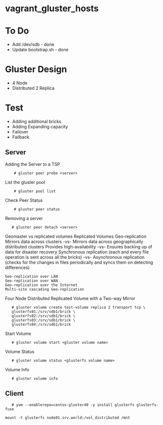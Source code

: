 # vagrant_gluster_hosts

# To Do
* Add /dev/sdb - done
* Update bootstrap.sh - done

# Gluster Design 
* 4 Node
* Distributed 2 Replica 

# Test
* Adding additional bricks
* Adding Expanding capacity
* Failover
* Failback

## Server
Adding the Server to a TSP
```console
    # gluster peer probe <server>
```

List the gluster pool
```console
    # gluster pool list
```

Check Peer Status
```console
    # gluster peer status
```

Removing a server
```console
   # gluster peer detach <server>
```

Geomaster vs replicated volumes
Replicated Volumes 	Geo-replication
Mirrors data across clusters -vs-	Mirrors data across geographically distributed clusters
Provides high-availability -vs-	Ensures backing up of data for disaster recovery
Synchronous replication (each and every file operation is sent across all the bricks) -vs-	Asynchronous replication (checks for the changes in files periodically and syncs them on detecting differences)


    Geo-replication over LAN
    Geo-replication over WAN
    Geo-replication over the Internet
    Multi-site cascading Geo-replication
   
Four Node Distributed Replicated Volume with a Two-way Mirror
```console
   # gluster volume create test-volume replica 2 transport tcp \
   glusterfs01:/srv/sdb1/brick \
   glusterfs02:/srv/sdb1/brick \
   glusterfs03:/srv/sdb1/brick \
   glusterfs04:/srv/sdb1/brick 
```
Start Volume
```console
   # gluster volume start <gluster volume name>
```

Volume Status
```console
   # gluster volume status <glusterfs volume name>
```

Volume Info
```console
   # gluster volume info
```

## Client
```console
   # yum --enablerepo=centos-gluster40 -y install glusterfs glusterfs-fuse 
```
```console
mount -t glusterfs node01.srv.world:/vol_distributed /mnt 
```


